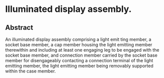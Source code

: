 # Illuminated display assembly.

## Abstract
An illuminated display assembly comprising a light emit ting member, a socket base member, a cap member housing the light emitting member therewithin and including at least one engaging leg to be engaged with the socket base member, and connection member carried by the socket base member for disengageably contacting a connection terminal of the light emitting member, the light emitting member being removably supported within the case member.